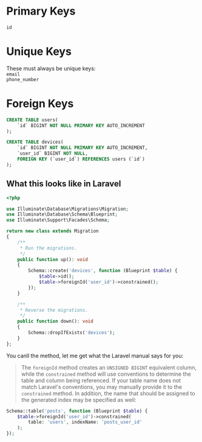 # Primary Keys
`id`

# Unique Keys
These must always be unique keys:  
`email`  
`phone_number`

# Foreign Keys
```sql
CREATE TABLE users(
    `id` BIGINT NOT NULL PRIMARY KEY AUTO_INCREMENT
);

CREATE TABLE devices(
    `id` BIGINT NOT NULL PRIMARY KEY AUTO_INCREMENT,
    `user_id` BIGINT NOT NULL,
    FOREIGN KEY (`user_id`) REFERENCES users (`id`)
);
```
## What this looks like in Laravel
```php
<?php

use Illuminate\Database\Migrations\Migration;
use Illuminate\Database\Schema\Blueprint;
use Illuminate\Support\Facades\Schema;

return new class extends Migration
{
    /**
     * Run the migrations.
     */
    public function up(): void
    {
        Schema::create('devices', function (Blueprint $table) {
            $table->id();
            $table->foreignId('user_id')->constrained();
        });
    }

    /**
     * Reverse the migrations.
     */
    public function down(): void
    {
        Schema::dropIfExists('devices');
    }
};
```
You canll the method, let me get what the Laravel manual says for you:

> The `foreignId` method creates an `UNSIGNED BIGINT` equivalent column, while the `constrained` method will use conventions to determine the table and column being referenced. If your table name does not match Laravel's conventions, you may manually provide it to the `constrained` method. In addition, the name that should be assigned to the generated index may be specified as well: 

```php
Schema::table('posts', function (Blueprint $table) {
    $table->foreignId('user_id')->constrained(
        table: 'users', indexName: 'posts_user_id'
    );
});
```
